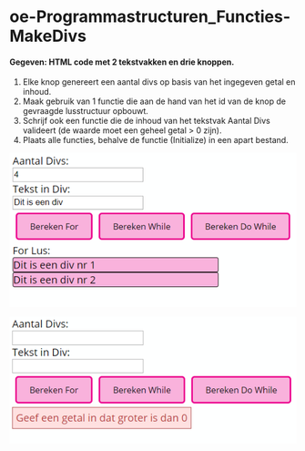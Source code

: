 # oe-Programmastructuren_Functies-MakeDivs
#### Gegeven: HTML code met 2 tekstvakken en drie knoppen.
1. Elke knop genereert een aantal divs op basis van het ingegeven getal en inhoud.
2. Maak gebruik van 1 functie die aan de hand van het id van de knop de gevraagde lusstructuur opbouwt.
3. Schrijf ook een functie die de inhoud van het tekstvak Aantal Divs valideert (de waarde moet een geheel getal > 0 zijn).
4. Plaats alle functies, behalve de functie (Initialize) in een apart bestand.

![screen1](/img/screen1.png)

![screen2](/img/screen2.png)
